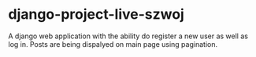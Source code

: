 # django-project-live-szwoj
A django web application with the ability do register a new user as well as log in. Posts are being dispalyed on main page using pagination. 
